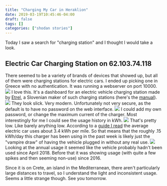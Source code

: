 ```yaml
---
title: "Charging My Car in Heraklion"
date: 2019-03-19T10:45:46-04:00
draft: false
tags: []
categories: ["shodan stories"]
---
```


Today I saw a search for "charging station" and I thought I would take a look.

## Electric Car Charging Station on 62.103.74.118
There seemed to be a variety of brands of devices that showed up, but all of them were charging stations for electric cars. I ended up picking one in Greece with no authentication. It was running a webserver on port 10000.
![](/images/100Days/Day74/firstlook.png)
I love this. It's a dashboard for an electric vehicle charging station made by [Etrel](http://etrel.com/), a Slovenian maker of such charging stations (here's the [manual](https://www.zielony-dom.pl/wp-content/uploads/2019/03/Etrel-INCH-User-manual-EN.pdf)).
![](https://www.phytec.eu/fileadmin/user_upload/images/content/2.Projects/ETREL-charging-station.jpg)
They look slick. Very modern. Unfortunately not very secure, as the default is to have no password on the web interface.
![](/images/100Days/Day74/settings.png)
I could add my own password, or change the maximum current of the charger. Most interestingly for me I could see the usage history in kWh.
![](/images/100Days/Day74/recentuse.png)
That's pretty low. Like barely anything low. According to a [guide I read](https://www.greencarreports.com/news/1082737_electric-car-efficiency-forget-mpge-it-should-be-miles-kwh) the average electric car uses about 3.4 kWh per mile. So that means that the roughly .15 kWh/day this charger has been using in the past week is likely just the "vampire draw" of having the vehicle plugged in without any real use.
![](/images/100Days/Day74/2018.png)
Looking at the annual usage it seemed like the vehicle probably hadn't been used since April 2018. Before that it was showing usage (with quite a few spikes and then seeming non-use) since 2016.

Since it is on Crete, an island in the Mediterranean, there aren't particularly large distances to travel, so I understand the light and inconsistent usage. Seems a little strange though. See you tomorrow.
